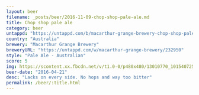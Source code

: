 ```yaml
---
layout: beer
filename: _posts/beer/2016-11-09-chop-shop-pale-ale.md
title: Chop shop pale ale
category: beer
untappd: "https://untappd.com/b/macarthur-grange-brewery-chop-shop-pale-ale/1497178"
country: "Australia"
brewery: "Macarthur Grange Brewery"
breweryURL: "https://untappd.com/w/macarthur-grange-brewery/232950"
style: "Pale Ale - Australian"
score: 5
img: https://scontent.xx.fbcdn.net/v/t1.0-0/p480x480/13010770_10154072540533745_222338390337149891_n.jpg?oh=8f3f95f786ec9dd75fa793920f7b0d1c&oe=590C796F
beer-date: "2016-04-21"
desc: "Lacks on every side. No hops and way too bitter"
permalink: /beer/:title.html
---
```

